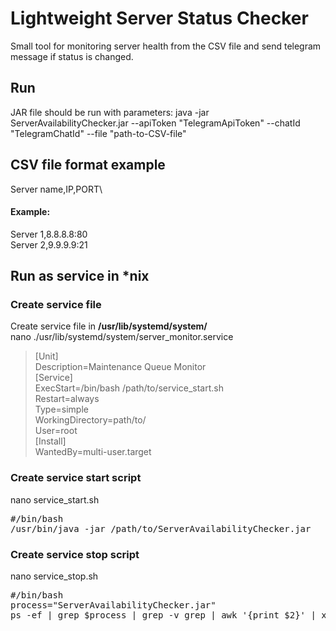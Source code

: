 # Lightweight Server Status Checker
Small tool for monitoring server health from the CSV file and send telegram message if status is changed.
## Run
JAR file should be run with parameters:
java -jar ServerAvailabilityChecker.jar --apiToken "TelegramApiToken" --chatId "TelegramChatId" --file "path-to-CSV-file"
## CSV file format example
Server name,IP,PORT\
#### Example:
Server 1,8.8.8.8:80\
Server 2,9.9.9.9:21
## Run as service in *nix
### Create service file
Create service file in **/usr/lib/systemd/system/**\
nano ./usr/lib/systemd/system/server_monitor.service
> [Unit]\
Description=Maintenance Queue Monitor\
[Service]\
ExecStart=/bin/bash /path/to/service_start.sh\
Restart=always\
Type=simple\
WorkingDirectory=path/to/\
User=root\
[Install]\
WantedBy=multi-user.target
### Create service start script
nano service_start.sh
<pre>#/bin/bash
/usr/bin/java -jar /path/to/ServerAvailabilityChecker.jar</pre>
### Create service stop script
nano service_stop.sh
<pre>#/bin/bash
process="ServerAvailabilityChecker.jar"
ps -ef | grep $process | grep -v grep | awk '{print $2}' | xargs kill</pre>